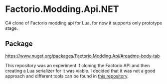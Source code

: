 # Factorio.Modding.Api.NET
C# clone of Factorio modding api for Lua, for now it supports only prototype stage.

## Package
https://www.nuget.org/packages/Factorio.Modding.Api/#readme-body-tab

This repository was an experiment if cloning the Factorio API and then creating a Lua serializer for it was viable. I decided that it was not a good approach and different tools can be found in [this repository](https://github.com/AiwendilsCode/Factorio.NET).
